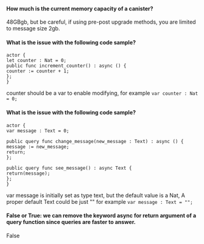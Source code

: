 #### How much is the current memory capacity of a canister?

48GBgb, but be careful, if using pre-post upgrade methods, you are limited to message size 2gb.

#### What is the issue with the following code sample?

```
actor {
let counter : Nat = 0;
public func increment_counter() : async () {
counter := counter + 1;
};
}
```

counter should be a var to enable modifying, for example `var counter : Nat = 0;`

#### What is the issue with the following code sample?

```
actor {
var message : Text = 0;

public query func change_message(new_message : Text) : async () {
message := new_message;
return;
};

public query func see_message() : async Text {
return(message);
};
}
```

var message is initially set as type text, but the default value is a Nat, A proper default Text could be just "" for example `var message : Text = "";`

#### False or True: we can remove the keyword async for return argument of a query function since queries are faster to answer.

False
